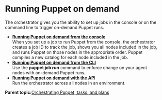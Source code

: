 # Running Puppet on demand

The orchestrator gives you the ability to set up jobs in the console or on the command line to trigger on-demand Puppet runs.

-   **[Running Puppet on demand from the console](running_puppet_on_demand_in_the_console.md#)**  
When you set up a job to run Puppet from the console, the orchestrator creates a job ID to track the job, shows you all nodes included in the job, and runs Puppet on those nodes in the appropriate order. Puppet compiles a new catalog for each node included in the job.
-   **[Running Puppet on demand from the CLI](running_puppet_on_demand_from_the_cli.md#)**  
Use the **puppet job run** command to enforce change on your agent nodes with on-demand Puppet runs.
-   **[Running Puppet on demand with the API](orchestrator_api_commands_endpoint.md#)**  
Run the orchestrator across all nodes in an environment.

**Parent topic:**[Orchestrating Puppet, tasks, and plans](orchestrating_puppet_and_tasks.md)

